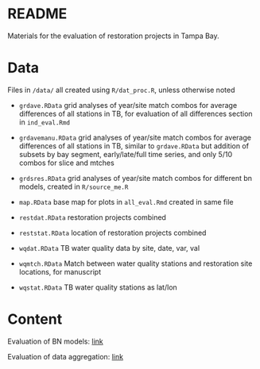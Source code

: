 
# README

Materials for the evaluation of restoration projects in Tampa Bay.

# Data

Files in `/data/` all created using `R/dat_proc.R`, unless otherwise noted

* `grdave.RData` grid analyses of year/site match combos for average differences of all stations in TB, for evaluation of all differences section in `ind_eval.Rmd` 

* `grdavemanu.RData` grid analyses of year/site match combos for average differences of all stations in TB, similar to `grdave.RData` but  addition of subsets by bay segment, early/late/full time series, and only 5/10 combos for slice and mtches 

* `grdsres.RData` grid analyses of year/site match combos for different bn models, created in `R/source_me.R`

* `map.RData` base map for plots in `all_eval.Rmd` created in same file

* `restdat.RData` restoration projects combined

* `reststat.RData` location of restoration projects combined

* `wqdat.RData` TB water quality data by site, date, var, val

* `wqmtch.RData` Match between water quality stations and restoration site locations, for manuscript

* `wqstat.RData` TB water quality stations as lat/lon

# Content

Evaluation of BN models: [link](http://162.243.131.102:3838/restorebayes/all_eval.Rmd)

Evaluation of data aggregation: [link](http://162.243.131.102:3838/restorebayes/ind_eval.Rmd)
